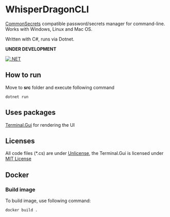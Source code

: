 # WhisperDragonCLI

[CommonSecrets](https://github.com/mcraiha/CommonSecrets) compatible password/secrets manager for command-line. Works with Windows, Linux and Mac OS. 

Written with C#, runs via Dotnet. 

**UNDER DEVELOPMENT**

[![.NET](https://github.com/mcraiha/WhisperDragonCLI/actions/workflows/dotnet.yml/badge.svg)](https://github.com/mcraiha/WhisperDragonCLI/actions/workflows/dotnet.yml)

## How to run
Move to **src** folder and execute following command
```
dotnet run
```

## Uses packages

[Terminal.Gui](https://github.com/migueldeicaza/gui.cs) for rendering the UI

## Licenses

All code files (*.cs) are under [Unlicense](https://unlicense.org/), the Terminal.Gui is licensed under [MIT License](https://github.com/migueldeicaza/gui.cs/blob/main/LICENSE)

## Docker

### Build image

To build image, use following command:  
```
docker build .
```